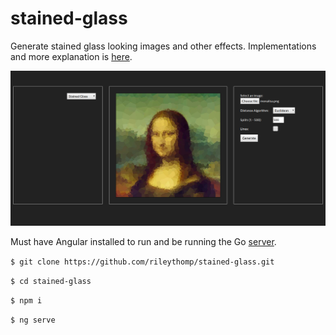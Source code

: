 # stained-glass

Generate stained glass looking images and other effects. Implementations and more explanation is [here](https://github.com/rileythomp/voronoi).

![screenshot](screenshot.png)

Must have Angular installed to run and be running the Go [server](https://github.com/rileythomp/voronoi).

`$ git clone https://github.com/rileythomp/stained-glass.git`

`$ cd stained-glass`

`$ npm i`

`$ ng serve`